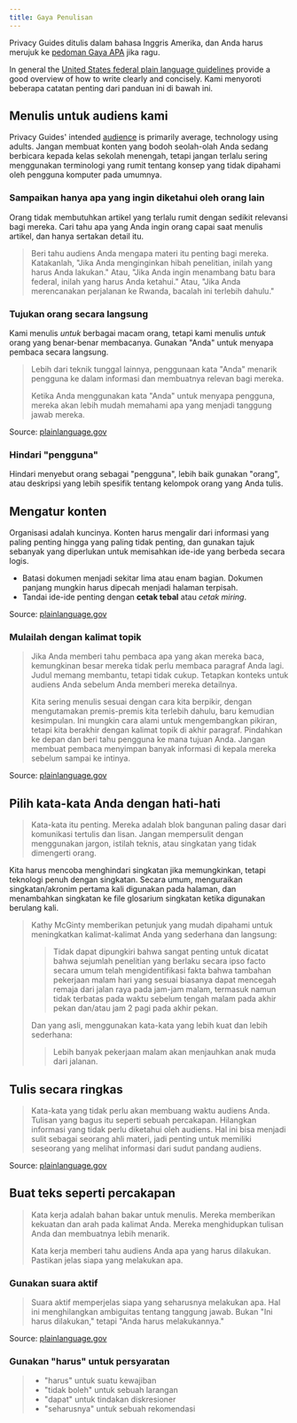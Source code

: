 ```yaml
---
title: Gaya Penulisan
---
```


Privacy Guides ditulis dalam bahasa Inggris Amerika, dan Anda harus merujuk ke [pedoman Gaya APA](https://apastyle.apa.org/style-grammar-guidelines/grammar) jika ragu.

In general the [United States federal plain language guidelines](https://plainlanguage.gov/guidelines) provide a good overview of how to write clearly and concisely. Kami menyoroti beberapa catatan penting dari panduan ini di bawah ini.

## Menulis untuk audiens kami

Privacy Guides' intended [audience](https://plainlanguage.gov/guidelines/audience) is primarily average, technology using adults. Jangan membuat konten yang bodoh seolah-olah Anda sedang berbicara kepada kelas sekolah menengah, tetapi jangan terlalu sering menggunakan terminologi yang rumit tentang konsep yang tidak dipahami oleh pengguna komputer pada umumnya.

### Sampaikan hanya apa yang ingin diketahui oleh orang lain

Orang tidak membutuhkan artikel yang terlalu rumit dengan sedikit relevansi bagi mereka. Cari tahu apa yang Anda ingin orang capai saat menulis artikel, dan hanya sertakan detail itu.

> Beri tahu audiens Anda mengapa materi itu penting bagi mereka. Katakanlah, "Jika Anda menginginkan hibah penelitian, inilah yang harus Anda lakukan." Atau, "Jika Anda ingin menambang batu bara federal, inilah yang harus Anda ketahui." Atau, "Jika Anda merencanakan perjalanan ke Rwanda, bacalah ini terlebih dahulu."

### Tujukan orang secara langsung

Kami menulis *untuk* berbagai macam orang, tetapi kami menulis *untuk* orang yang benar-benar membacanya. Gunakan "Anda" untuk menyapa pembaca secara langsung.

> Lebih dari teknik tunggal lainnya, penggunaan kata "Anda" menarik pengguna ke dalam informasi dan membuatnya relevan bagi mereka.
> 
> Ketika Anda menggunakan kata "Anda" untuk menyapa pengguna, mereka akan lebih mudah memahami apa yang menjadi tanggung jawab mereka.

Source: [plainlanguage.gov](https://plainlanguage.gov/guidelines/audience/address-the-user)

### Hindari "pengguna"

Hindari menyebut orang sebagai "pengguna", lebih baik gunakan "orang", atau deskripsi yang lebih spesifik tentang kelompok orang yang Anda tulis.

## Mengatur konten

Organisasi adalah kuncinya. Konten harus mengalir dari informasi yang paling penting hingga yang paling tidak penting, dan gunakan tajuk sebanyak yang diperlukan untuk memisahkan ide-ide yang berbeda secara logis.

- Batasi dokumen menjadi sekitar lima atau enam bagian. Dokumen panjang mungkin harus dipecah menjadi halaman terpisah.
- Tandai ide-ide penting dengan **cetak tebal** atau *cetak miring*.

Source: [plainlanguage.gov](https://plainlanguage.gov/guidelines/design)

### Mulailah dengan kalimat topik

> Jika Anda memberi tahu pembaca apa yang akan mereka baca, kemungkinan besar mereka tidak perlu membaca paragraf Anda lagi. Judul memang membantu, tetapi tidak cukup. Tetapkan konteks untuk audiens Anda sebelum Anda memberi mereka detailnya.
> 
> Kita sering menulis sesuai dengan cara kita berpikir, dengan mengutamakan premis-premis kita terlebih dahulu, baru kemudian kesimpulan. Ini mungkin cara alami untuk mengembangkan pikiran, tetapi kita berakhir dengan kalimat topik di akhir paragraf. Pindahkan ke depan dan beri tahu pengguna ke mana tujuan Anda. Jangan membuat pembaca menyimpan banyak informasi di kepala mereka sebelum sampai ke intinya.

Source: [plainlanguage.gov](https://plainlanguage.gov/guidelines/organize/have-a-topic-sentence)

## Pilih kata-kata Anda dengan hati-hati

> Kata-kata itu penting. Mereka adalah blok bangunan paling dasar dari komunikasi tertulis dan lisan. Jangan mempersulit dengan menggunakan jargon, istilah teknis, atau singkatan yang tidak dimengerti orang.

Kita harus mencoba menghindari singkatan jika memungkinkan, tetapi teknologi penuh dengan singkatan. Secara umum, menguraikan singkatan/akronim pertama kali digunakan pada halaman, dan menambahkan singkatan ke file glosarium singkatan ketika digunakan berulang kali.

> Kathy McGinty memberikan petunjuk yang mudah dipahami untuk meningkatkan kalimat-kalimat Anda yang sederhana dan langsung:
> 
> > Tidak dapat dipungkiri bahwa sangat penting untuk dicatat bahwa sejumlah penelitian yang berlaku secara ipso facto secara umum telah mengidentifikasi fakta bahwa tambahan pekerjaan malam hari yang sesuai biasanya dapat mencegah remaja dari jalan raya pada jam-jam malam, termasuk namun tidak terbatas pada waktu sebelum tengah malam pada akhir pekan dan/atau jam 2 pagi pada akhir pekan.
> 
> Dan yang asli, menggunakan kata-kata yang lebih kuat dan lebih sederhana:
> 
> > Lebih banyak pekerjaan malam akan menjauhkan anak muda dari jalanan.

## Tulis secara ringkas

> Kata-kata yang tidak perlu akan membuang waktu audiens Anda. Tulisan yang bagus itu seperti sebuah percakapan. Hilangkan informasi yang tidak perlu diketahui oleh audiens. Hal ini bisa menjadi sulit sebagai seorang ahli materi, jadi penting untuk memiliki seseorang yang melihat informasi dari sudut pandang audiens.

Source: [plainlanguage.gov](https://plainlanguage.gov/guidelines/concise)

## Buat teks seperti percakapan

> Kata kerja adalah bahan bakar untuk menulis. Mereka memberikan kekuatan dan arah pada kalimat Anda. Mereka menghidupkan tulisan Anda dan membuatnya lebih menarik.
> 
> Kata kerja memberi tahu audiens Anda apa yang harus dilakukan. Pastikan jelas siapa yang melakukan apa.

### Gunakan suara aktif

> Suara aktif memperjelas siapa yang seharusnya melakukan apa. Hal ini menghilangkan ambiguitas tentang tanggung jawab. Bukan "Ini harus dilakukan," tetapi "Anda harus melakukannya."

Source: [plainlanguage.gov](https://plainlanguage.gov/guidelines/conversational/use-active-voice)

### Gunakan "harus" untuk persyaratan

> - "harus" untuk suatu kewajiban
> - "tidak boleh" untuk sebuah larangan
> - "dapat" untuk tindakan diskresioner
> - "seharusnya" untuk sebuah rekomendasi
